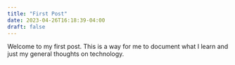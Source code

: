 ```yaml
---
title: "First Post"
date: 2023-04-26T16:18:39-04:00
draft: false
---
```


Welcome to my first post.  This is a way for me to document what I learn and just my general thoughts on technology.
